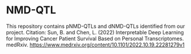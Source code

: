# NMD-QTL

This repository contains pNMD-QTLs and dNMD-QTLs identified from our project. 
Citation:
Sun, B. and Chen, L. (2022) Interpretable Deep Learning for Improving Cancer Patient Survival Based on Personal Transcriptomes. medRxiv.
https://www.medrxiv.org/content/10.1101/2022.10.19.22281279v1

